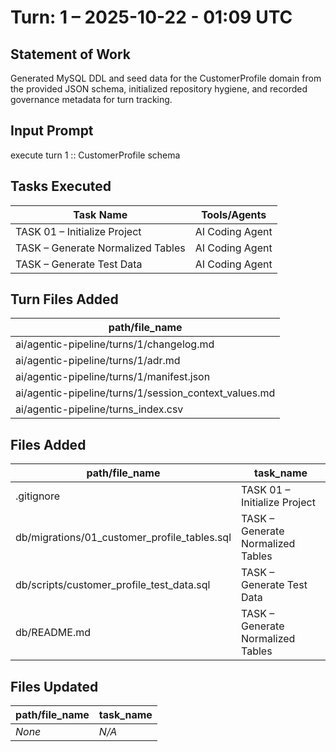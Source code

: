 # Turn: 1 – 2025-10-22 - 01:09 UTC

## Statement of Work
Generated MySQL DDL and seed data for the CustomerProfile domain from the provided JSON schema, initialized repository hygiene, and recorded governance metadata for turn tracking.

## Input Prompt
execute turn 1 :: CustomerProfile schema

## Tasks Executed
| Task Name | Tools/Agents |
| --- | --- |
| TASK 01 – Initialize Project | AI Coding Agent |
| TASK – Generate Normalized Tables | AI Coding Agent |
| TASK – Generate Test Data | AI Coding Agent |

## Turn Files Added
| path/file_name |
| --- |
| ai/agentic-pipeline/turns/1/changelog.md |
| ai/agentic-pipeline/turns/1/adr.md |
| ai/agentic-pipeline/turns/1/manifest.json |
| ai/agentic-pipeline/turns/1/session_context_values.md |
| ai/agentic-pipeline/turns_index.csv |

## Files Added
| path/file_name | task_name |
| --- | --- |
| .gitignore | TASK 01 – Initialize Project |
| db/migrations/01_customer_profile_tables.sql | TASK – Generate Normalized Tables |
| db/scripts/customer_profile_test_data.sql | TASK – Generate Test Data |
| db/README.md | TASK – Generate Normalized Tables |

## Files Updated
| path/file_name | task_name |
| --- | --- |
| _None_ | _N/A_ |
